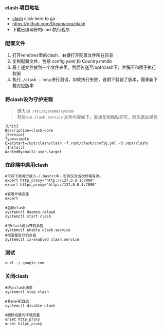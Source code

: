### clash 项目地址
- [clash] click here to go
- <https://github.com/Dreamacro/clash>
- 下载已编译好的clash执行程序

### 配置文件
1. 打开windows里的clash，右键打开配置文件所在目录
2. 复制配置文件，包括 config.yaml 和 Country.mmdb
3. 将上述文件放到一个文件夹里，然后传送至/opt/clash下，并解压和赋予执行权限
4. 执行`./clash --help`进行测试，如果执行失败，说明下载错了版本，需重新下载对应版本

### 将clash设为守护进程
> 键入`cd /etc/systemd/system`  
> 然后`vim clash.service`
> 文件内容如下，直接复制粘贴即可，然后退出保存
```shell
[Unit]
Description=clash-core
[Service]
Type=simple
ExecStart=/opt/clash/clash -f /opt/clash/config.yml -d /opt/clash/
[Install]
WantedBy=multi-user.target
```

### 在终端中启用clash
```shell
#可将下面两行放入~/.bashrc中，否则仅对当次终端有效。
export http_proxy="http://127.0.0.1:7890"
export https_proxy="http://127.0.0.1:7890"

#查看环境变量
export

#启动clash
systemctl daemon-reload
systemctl start clash

#把clash设为开机自启
systemctl enable clash.service
#检查是否开机自启
systemctl is-enabled clash.service
```


### 测试
```shell
curl -i google.com
```

### 关闭clash
```shell
#终止clash服务
systemctl stop clash

#关闭开机自启
systemctl disable clash

#删除设置的环境变量
unset http_proxy
unset https_proxy
```

[clash]:https://github.com/Dreamacro/clash

